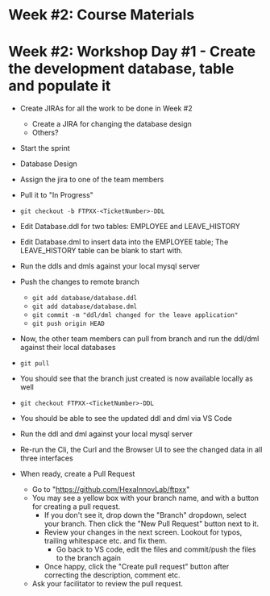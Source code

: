 # Week #2: Course Materials


# Week #2: Workshop Day #1 - Create the development database, table and populate it
  * Create JIRAs for all the work to be done in Week #2 
    * Create a JIRA for changing the database design
    * Others?
  * Start the sprint
    
  * Database Design
  * Assign the jira to one of the team members  
  * Pull it to "In Progress"
  * `git checkout -b FTPXX-<TicketNumber>-DDL`
  * Edit Database.ddl for two tables: EMPLOYEE and LEAVE_HISTORY
  * Edit Database.dml to insert data into the EMPLOYEE table; The LEAVE_HISTORY table can be blank to start with.
  * Run the ddls and dmls against your local mysql server
  * Push the changes to remote branch
    * `git add database/database.ddl`
    * `git add database/database.dml`
    * `git commit -m "ddl/dml changed for the leave application"`
    * `git push origin HEAD`
  * Now, the other team members can pull from branch and run the ddl/dml against their local databases
  * `git pull`
  * You should see that the branch just created is now available locally as well
  * `git checkout FTPXX-<TicketNumber>-DDL`
  * You should be able to see the updated ddl and dml via VS Code
  * Run the ddl and dml against your local mysql server
  * Re-run the Cli, the Curl and the Browser UI to see the changed data in all three interfaces
  * When ready, create a Pull Request
    * Go to "https://github.com/HexaInnovLab/ftpxx"
    * You may see a yellow box with your branch name, and with a button for creating a pull request.
      * If you don't see it, drop down the "Branch" dropdown, select your branch. Then click the "New Pull Request" button next to it.
      * Review your changes in the next screen. Lookout for typos, trailing whitespace etc. and fix them.
         * Go back to VS code, edit the files and commit/push the files to the branch again
       * Once happy, click the "Create pull request" button after correcting the description, comment etc.
     * Ask your facilitator to review the pull request.
  
